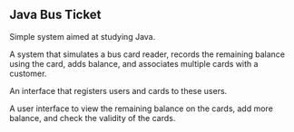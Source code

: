 ## Java Bus Ticket

Simple system aimed at studying Java.

A system that simulates a bus card reader, records the remaining balance using the card, adds balance, and associates multiple cards with a customer.

An interface that registers users and cards to these users.

A user interface to view the remaining balance on the cards, add more balance, and check the validity of the cards.